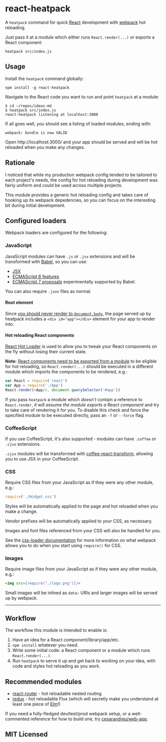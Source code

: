 # react-heatpack

A `heatpack` command for quick [React](https://facebook.github.io/react/) development with [webpack](https://webpack.github.io/) hot reloading.

Just pass it at a module which either runs `React.render(...)` or exports a React component:

```
heatpack src/index.js
```

## Usage

Install the `heatpack` command globally:

```
npm install -g react-heatpack
```

Navigate to the React code you want to run and point `heatpack` at a module:

```
$ cd ~/repos/ideas-md
$ heatpack src/index.js
react-heatpack listening at localhost:3000
```

If all goes well, you should see a listing of loaded modules, ending with:

```
webpack: bundle is now VALID
```

Open http://localhost:3000/ and your app should be served and will be hot reloaded when you make any changes.

## Rationale

I noticed that while my production webpack config tended to be tailored to each project's needs, the config for hot reloading during development was fairly uniform and could be used across multiple projects.

This module provides a generic hot reloading config and takes care of hooking up its webpack depedencies, so you can focus on the interesting bit during initial development.

## Configured loaders

Webpack loaders are configured for the following:

### JavaScript

JavaScript modules can have `.js` or `.jsx` extensions and will be transformed with [Babel](http://babeljs.io), so you can use:

* [JSX](http://facebook.github.io/react/docs/jsx-in-depth.html)
* [ECMAScript 6 features](http://babeljs.io/docs/learn-es2015/#ecmascript-6-features)
* [ECMAScript 7 proposals](http://babeljs.io/docs/usage/experimental/) experimentally supported by Babel.

You can also require `.json` files as normal.

#### Root element

Since [you should never render to `document.body`](https://medium.com/@dan_abramov/two-weird-tricks-that-fix-react-7cf9bbdef375#486f), the page served up by heatpack includes a `<div id="app"></div>` element for your app to render into.

#### Hot reloading React components

[React Hot Loader](https://github.com/gaearon/react-hot-loader) is used to allow you to tweak your React components on the fly without losing their current state.

**Note:** [React components need to be exported from a module](https://github.com/gaearon/react-hot-loader/blob/master/docs/Troubleshooting.md#the-following-modules-couldnt-be-hot-updated-they-would-need-a-full-reload) to be eligible for hot reloading, so `React.render(...)` should be executed in a different module which imports the components to be rendered, e.g.:

```javascript
var React = require('react')
var App = require('./App')
React.render(<App/>, document.querySelector('#app'))
```

If you pass `heatpack` a module which _doesn't_ contain a reference to `React.render`, _it will assume the module exports a React component_ and try to take care of rendering it for you. To disable this check and force the specified module to be executed directly, pass an `-f` or `--force` flag.

### CoffeeScript

If you use CoffeeScript, it's also supported - modules can have `.coffee` or `.cjsx` extensions.

`.cjsx` modules will be transformed with [coffee-react-transform](https://github.com/jsdf/coffee-react-transform), allowing you to use JSX in your CoffeeScript.

### CSS

Require CSS files from your JavaScript as if they were any other module, e.g.:

```javascript
require('./Widget.css')
```

Styles will be automatically applied to the page and hot reloaded when you make a change.

Vendor prefixes will be automatically applied to your CSS, as necessary.

Images and font files referenced from your CSS will also be handled for you.

See the [css-loader documentation](https://github.com/webpack/css-loader/) for more information on what webpack allows you to do when you start using `require()` for CSS.

### Images

Require image files from your JavaScript as if they were any other module, e.g.:

```html
<img src={require('./logo.png')}/>
```

Small images will be inlined as `data:` URIs and larger images will be served up by webpack.

----

## Workflow

The workflow this module is intended to enable is:

1. Have an idea for a React component/library/app/etc.
2. `npm install` whatever you need.
3. Write some initial code: a React component or a module which runs `React.render(...)`.
4. Run `heatpack` to serve it up and get back to working on your idea, with code and styles hot reloading as you work.

## Recommended modules

* [react-router](https://github.com/rackt/react-router) - hot reloadable nested routing
* [redux](https://github.com/gaearon/redux) - hot reloadable Flux (which will secretly make you understand at least one piece of [Elm](http://elm-lang.org/)!)

If you need a fully-fledged dev/test/prod webpack setup, or a well-commented reference for how to build one, try [cesarandreu/web-app](cesarandreu/web-app).

## MIT Licensed

